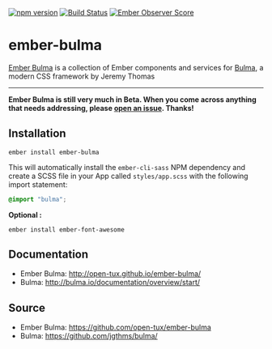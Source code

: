 [![npm version](https://badge.fury.io/js/ember-bulma.svg)](https://badge.fury.io/js/ember-bulma)
[![Build Status](https://travis-ci.org/open-tux/ember-bulma.svg?branch=master)](https://travis-ci.org/open-tux/ember-bulma)
[![Ember Observer Score](http://emberobserver.com/badges/ember-bulma.svg)](https://emberobserver.com/addons/ember-bulma)

# ember-bulma

[Ember Bulma](http://open-tux.github.io/ember-bulma/) is a collection of Ember components and services for [Bulma](https://github.com/jgthms/bulma), a modern CSS framework by Jeremy Thomas

---

**Ember Bulma is still very much in Beta. When you come across anything that needs addressing, please [open an issue](https://github.com/open-tux/ember-bulma/issues). Thanks!**


## Installation
```
ember install ember-bulma
```

This will automatically install the `ember-cli-sass` NPM dependency and create a SCSS file in your App called `styles/app.scss` with the following import statement:
```scss
@import "bulma";
```

**Optional :**
```
ember install ember-font-awesome
```

## Documentation

- Ember Bulma: <http://open-tux.github.io/ember-bulma/>
- Bulma: <http://bulma.io/documentation/overview/start/>


## Source

- Ember Bulma: <https://github.com/open-tux/ember-bulma>
- Bulma: <https://github.com/jgthms/bulma/>
